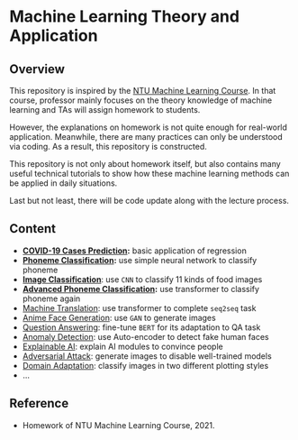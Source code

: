 # Machine Learning Theory and Application

## Overview

This repository is inspired by the [NTU Machine Learning Course](https://speech.ee.ntu.edu.tw/~hylee/ml/2021-spring.html). In that course, professor mainly focuses on the theory knowledge of machine learning and TAs will assign homework to students.

However, the explanations on homework is not quite enough for real-world application. Meanwhile, there are many practices can only be understood via coding. As a result, this repository is constructed.

This repository is not only about homework itself, but also contains many useful technical tutorials to show how these machine learning methods can be applied in daily situations.

Last but not least, there will be code update along with the lecture process.

## Content

* **[COVID-19 Cases Prediction](https://github.com/SilenceX12138/Cheetah/tree/master/1-regression):** basic application of regression
* **[Phoneme Classification](https://github.com/SilenceX12138/Cheetah/tree/master/2-classification):** use simple neural network to classify phoneme
* **[Image Classification](https://github.com/SilenceX12138/Cheetah/tree/master/3-semi-supervised)**: use `CNN` to classify 11 kinds of food images
* **[Advanced Phoneme Classification](https://github.com/SilenceX12138/Cheetah/tree/master/4-sequence-classification):** use transformer to classify phoneme again
* [Machine Translation](https://github.com/SilenceX12138/Machine-Learning-Theory-and-Application/tree/master/5-seq2seq): use transformer to complete `seq2seq` task
* [Anime Face Generation](https://github.com/SilenceX12138/Machine-Learning-Theory-and-Application/tree/master/6-GAN): use `GAN` to generate images
* [Question Answering](https://github.com/SilenceX12138/Machine-Learning-Theory-and-Application/tree/master/7-BERT): fine-tune `BERT` for its adaptation to QA task
* [Anomaly Detection](https://github.com/SilenceX12138/Machine-Learning-Theory-and-Application/tree/master/8-auto-encoder): use Auto-encoder to detect fake human faces
* [Explainable AI](https://github.com/SilenceX12138/Machine-Learning-Theory-and-Application/tree/master/9-explain): explain AI modules to convince people
* [Adversarial Attack](https://github.com/SilenceX12138/Machine-Learning-Theory-and-Application/tree/master/10-attack): generate images to disable well-trained models
* [Domain Adaptation](https://github.com/SilenceX12138/Machine-Learning-Theory-and-Application/tree/master/11-adaptation): classify images in two different plotting styles
* ...

## Reference

* Homework of NTU Machine Learning Course, 2021.
